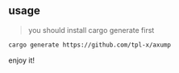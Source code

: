 ## usage
> you should install cargo generate first
```bash
cargo generate https://github.com/tpl-x/axump
```
enjoy it!
